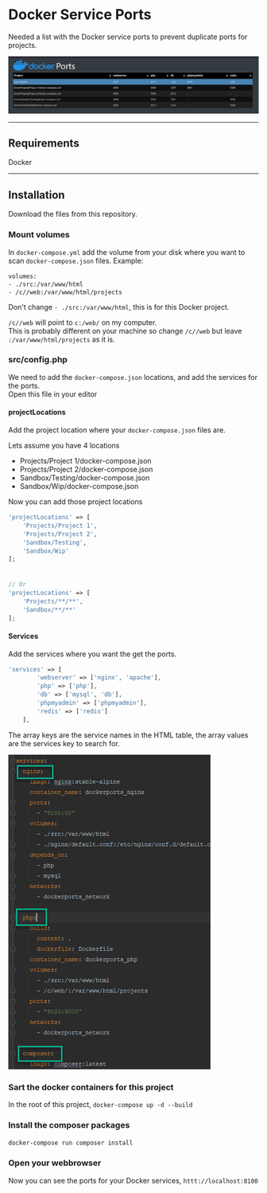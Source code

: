 # Docker Service Ports

Needed a list with the Docker service ports to prevent duplicate ports for projects.

![](src/assets/screenshot.jpg)

---
## Requirements

Docker

----

## Installation

Download the files from this repository.

### Mount volumes

In `docker-compose.yml` add the volume from your disk where you want to scan `docker-compose.json` files.
Example:
```
volumes:
- ./src:/var/www/html
- /c//web:/var/www/html/projects
```
Don't change `- ./src:/var/www/html`, this is for this Docker project.

`/c//web` will point to ```c:/web/``` on my computer.  
This is probably different on your machine so change `/c//web` but leave `:/var/www/html/projects` as it is. 


### src/config.php

We need to add the `docker-compose.json` locations, and add the services for the ports.  
Open this file in your editor

#### projectLocations

Add the project location where your `docker-compose.json` files are.

Lets assume you have 4 locations

*  Projects/Project 1/docker-compose.json
*  Projects/Project 2/docker-compose.json
*  Sandbox/Testing/docker-compose.json
*  Sandbox/Wip/docker-compose.json

Now you can add those project locations
```php
'projectLocations' => [
    'Projects/Project 1',
    'Projects/Project 2',
    'Sandbox/Testing',
    'Sandbox/Wip'
];


// Or
'projectLocations' => [
    'Projects/**/**',
    'Sandbox/**/**'
];

```

#### Services

Add the services where you want the get the ports.  

```php
'services' => [
        'webserver' => ['nginx', 'apache'],
        'php' => ['php'],
        'db' => ['mysql', 'db'],
        'phpmyadmin' => ['phpmyadmin'],
        'redis' => ['redis']
    ],
```
The array keys are the service names in the HTML table, the array values are the services key to search for.

![](src/assets/screenshot_services.jpg)

### Sart the docker containers for this project

In the root of this project, 
`docker-compose up -d --build`

### Install the composer packages

`docker-compose run composer install`

### Open your webbrowser

Now you can see the ports for your Docker services, `httt://localhost:8100`